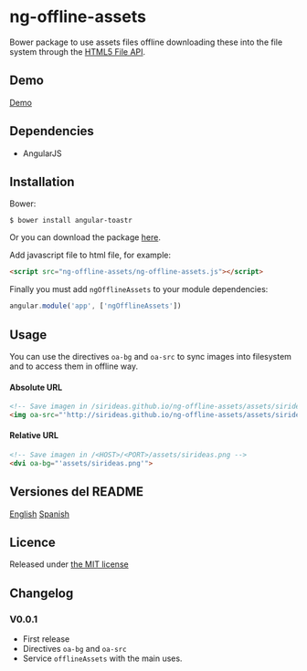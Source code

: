 # ng-offline-assets

Bower package to use assets files offline downloading these into the file system through the [HTML5 File API](https://dev.w3.org/2009/dap/file-system/file-dir-sys.html).

## Demo
[Demo](https://sirideas.github.io/ng-offline-assets)

## Dependencies

* AngularJS

## Installation

Bower:

```
$ bower install angular-toastr
```

Or you can download the package [here](https://codeload.github.com/SirIdeas/ng-offline-assets/zip/master).

Add javascript file to html file, for example:

```html
<script src="ng-offline-assets/ng-offline-assets.js"></script>
```

Finally you must add `ngOfflineAssets` to your module dependencies:

```javascript
angular.module('app', ['ngOfflineAssets'])
```

## Usage

You can use the directives `oa-bg` and `oa-src` to sync images into filesystem and to access them in offline way.

#### Absolute URL
```html
<!-- Save imagen in /sirideas.github.io/ng-offline-assets/assets/sirideas.png -->
<img oa-src="'http://sirideas.github.io/ng-offline-assets/assets/sirideas.png'">
```

#### Relative URL
```html
<!-- Save imagen in /<HOST>/<PORT>/assets/sirideas.png -->
<dvi oa-bg="'assets/sirideas.png'">
```

## Versiones del README
[English](README.md)
[Spanish](README.es.md)

## Licence
Released under [the MIT license](https://github.com/SirIdeas/ng-offline-assets/blob/master/LICENSE)

## Changelog

### V0.0.1
* First release
* Directives `oa-bg` and `oa-src`
* Service `offlineAssets` with the main uses.